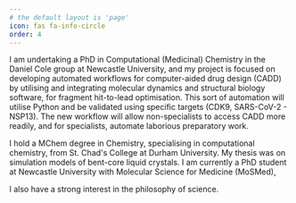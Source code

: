 ```yaml
---
# the default layout is 'page'
icon: fas fa-info-circle
order: 4
---
```




I am undertaking a PhD in Computational (Medicinal) Chemistry in the Daniel Cole group at Newcastle University, and my project is focused on developing automated workflows for computer-aided drug design (CADD) by utilising and integrating molecular dynamics and structural biology software, for fragment hit-to-lead optimisation. This sort of automation will utilise Python and be validated using specific targets (CDK9, SARS-CoV-2 - NSP13). The new workflow will allow non-specialists to access CADD more readily, and for specialists, automate laborious preparatory work.

I hold a MChem degree in Chemistry, specialising in computational chemistry, from St. Chad's College at Durham University. My thesis was on simulation models of bent-core liquid crystals. I am currently a PhD student at Newcastle University with Molecular Science for Medicine (MoSMed), 

I also have a strong interest in the philosophy of science.
